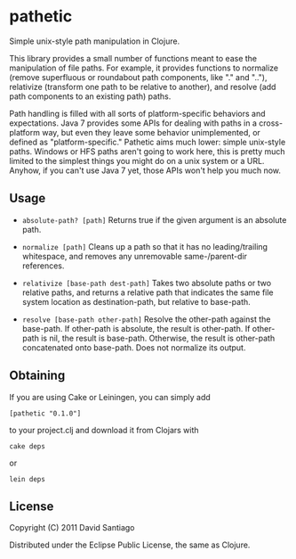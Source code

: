 # pathetic

Simple unix-style path manipulation in Clojure.

This library provides a small number of functions meant to ease the manipulation of
file paths. For example, it provides functions to normalize (remove superfluous or
roundabout path components, like "." and ".."), relativize (transform one path to be
relative to another), and resolve (add path components to an existing path) paths.

Path handling is filled with all sorts of platform-specific behaviors and expectations.
Java 7 provides some APIs for dealing with paths in a cross-platform way, but even they
leave some behavior unimplemented, or defined as "platform-specific." Pathetic aims much
lower: simple unix-style paths. Windows or HFS paths aren't going to work here, this is
pretty much limited to the simplest things you might do on a unix system or a URL.
Anyhow, if you can't use Java 7 yet, those APIs won't help you much now.

## Usage

- `absolute-path? [path]`
Returns true if the given argument is an absolute path.

- `normalize [path]`
Cleans up a path so that it has no leading/trailing whitespace, and
removes any unremovable same-/parent-dir references.

- `relativize [base-path dest-path]`
Takes two absolute paths or two relative paths, and returns a relative path
that indicates the same file system location as destination-path, but
relative to base-path.

- `resolve [base-path other-path]`
Resolve the other-path against the base-path. If other-path is absolute,
the result is other-path. If other-path is nil, the result is base-path.
Otherwise, the result is other-path concatenated onto base-path. Does not
normalize its output.

## Obtaining

If you are using Cake or Leiningen, you can simply add 

    [pathetic "0.1.0"]

to your project.clj and download it from Clojars with 

    cake deps

or 

    lein deps

## License

Copyright (C) 2011 David Santiago

Distributed under the Eclipse Public License, the same as Clojure.
